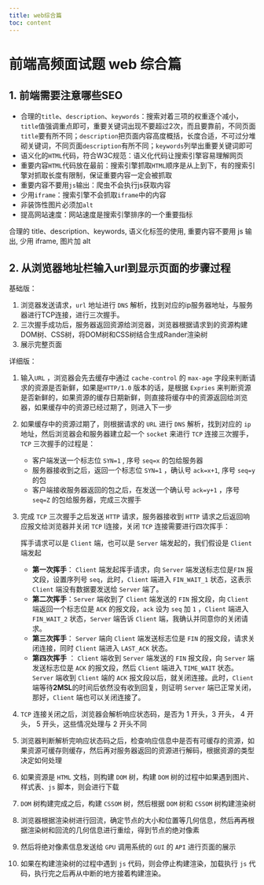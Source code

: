 ```yaml
---
title: web综合篇
toc: content
---
```


# 前端高频面试题 web 综合篇

## 1. 前端需要注意哪些SEO

- 合理的`title`、`description`、`keywords`：搜索对着三项的权重逐个减小，`title`值强调重点即可，重要关键词出现不要超过2次，而且要靠前，不同页面`title`要有所不同；`description`把页面内容高度概括，长度合适，不可过分堆砌关键词，不同页面`description`有所不同；`keywords`列举出重要关键词即可
- 语义化的`HTML`代码，符合W3C规范：语义化代码让搜索引擎容易理解网页
- 重要内容`HTML`代码放在最前：搜索引擎抓取`HTML`顺序是从上到下，有的搜索引擎对抓取长度有限制，保证重要内容一定会被抓取
- 重要内容不要用`js`输出：爬虫不会执行js获取内容
- 少用`iframe`：搜索引擎不会抓取`iframe`中的内容
- 非装饰性图片必须加`alt`
- 提高网站速度：网站速度是搜索引擎排序的一个重要指标

<TipP>合理的 title、description、keywords, 语义化标签的使用, 重要内容不要用 js 输出, 少用 iframe, 图片加 alt</TipP>

## 2. 从浏览器地址栏输入url到显示页面的步骤过程

基础版：

1. 浏览器发送请求，`url` 地址进行 `DNS` 解析，找到对应的ip服务器地址，与服务器进行TCP连接，进行三次握手。
2. 三次握手成功后，服务器返回资源给浏览器，浏览器根据请求到的资源构建DOM树、CSS树，将DOM树和CSS树结合生成Rander渲染树
3. 展示完整页面

详细版：

1. 输入`URL` ，浏览器会先去缓存中通过 `cache-control` 的 `max-age` 字段来判断请求的资源是否新鲜，如果是`HTTP/1.0` 版本的话，是根据 `Expries` 来判断资源是否新鲜的，如果资源的缓存日期新鲜，则直接将缓存中的资源返回给浏览器，如果缓存中的资源已经过期了，则进入下一步

2. 如果缓存中的资源过期了，则根据请求的 `URL` 进行 `DNS` 解析，找到对应的 `ip`地址，然后浏览器会和服务器建立起一个 `socket` 来进行 `TCP` 连接三次握手，`TCP` 三次握手的过程是：

   - 客户端发送一个标志位 `SYN=1` , 序号 `seq=x` 的包给服务器
   - 服务器接收到之后，返回一个标志位 `SYN=1` ，确认号 `ack=x+1`, 序号 `seq=y` 的包
   - 客户端接收服务器返回的包之后，在发送一个确认号 `ack=y+1` ，序号 `seq=Z` 的包给服务器，完成三次握手

3. 完成 `TCP` 三次握手之后发送 `HTTP` 请求，服务器接收到 `HTTP` 请求之后返回响应报文给浏览器并关闭 `TCP` l连接，关闭 `TCP` 连接需要进行四次挥手：

   挥手请求可以是 `Client` 端，也可以是 `Server` 端发起的，我们假设是 `Client` 端发起

   - **第一次挥手**： `Client` 端发起挥手请求，向 `Server` 端发送标志位是`FIN` 报文段，设置序列号 `seq`，此时，`Client` 端进入 `FIN_WAIT_1` 状态，这表示 `Client` 端没有数据要发送给 `Server` 端了。
   - **第二次挥手**：`Server` 端收到了 `Client` 端发送的 `FIN` 报文段，向 `Client` 端返回一个标志位是 `ACK` 的报文段，`ack` 设为 `seq` 加 `1` ，`Client` 端进入 `FIN_WAIT_2` 状态，`Server` 端告诉 `Client` 端，我确认并同意你的关闭请求。
   - **第三次挥手**： `Server` 端向 `Client` 端发送标志位是 `FIN` 的报文段，请求关闭连接，同时 `Client` 端进入 `LAST_ACK` 状态。
   - **第四次挥手** ： `Client` 端收到 `Server` 端发送的 `FIN` 报文段，向 `Server` 端发送标志位是 `ACK` 的报文段，然后 `Client` 端进入 `TIME_WAIT` 状态。`Server` 端收到 `Client` 端的 `ACK` 报文段以后，就关闭连接。此时，`Client` 端等待**2MSL**的时间后依然没有收到回复，则证明 `Server` 端已正常关闭，那好，`Client` 端也可以关闭连接了。

4. `TCP` 连接关闭之后，浏览器会解析响应状态码，是否为 1 开头，3 开头， 4 开头， 5 开头，这些情况处理与 2 开头不同

5. 浏览器判断解析完响应状态码之后，检查响应信息中是否有可缓存的资源，如果资源可缓存则缓存，然后再对服务器返回的资源进行解码，根据资源的类型决定如何处理

6. 如果资源是 `HTML` 文档，则构建 `DOM` 树，构建 `DOM` 树的过程中如果遇到图片、样式表、`js` 脚本，则会进行下载

7. `DOM` 树构建完成之后，构建 `CSSOM` 树，然后根据  `DOM` 树和 `CSSOM` 树构建渲染树

8. 浏览器根据渲染树进行回流，确定节点的大小和位置等几何信息，然后再再根据渲染树和回流的几何信息进行重绘，得到节点的绝对像素

9. 然后将绝对像素信息发送给 `GPU` 调用系统的 `GUI` 的 `API` 进行页面的展示

10. 如果在构建渲染树的过程中遇到 `js` 代码，则会停止构建渲染，加载执行 `js` 代码，执行完之后再从中断的地方接着构建渲染。

